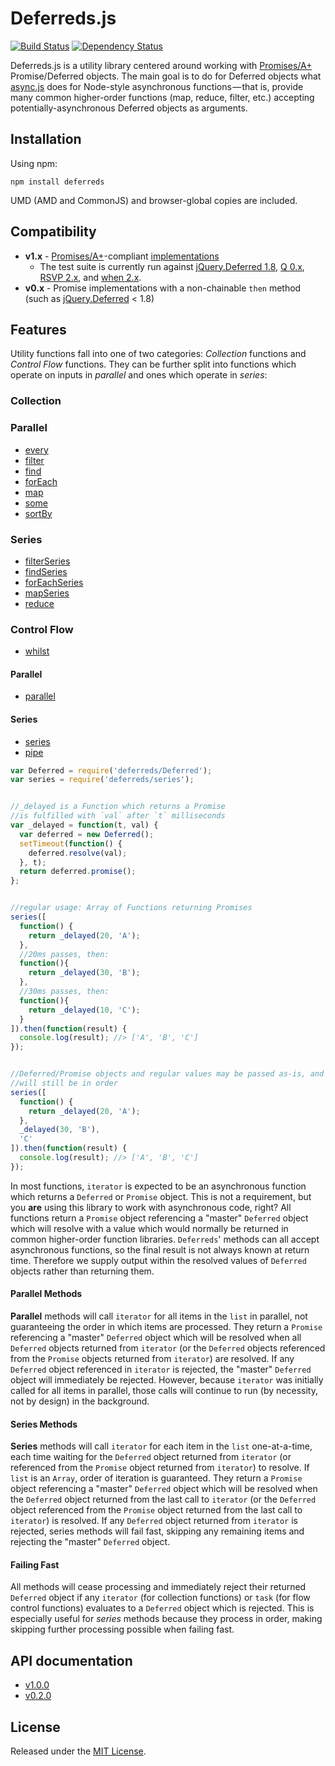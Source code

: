 Deferreds.js
============

[![Build Status](https://travis-ci.org/zship/deferreds.js.png?branch=master)](https://travis-ci.org/zship/deferreds.js)
[![Dependency Status](https://gemnasium.com/zship/deferreds.js.png)](https://gemnasium.com/zship/deferreds.js)

Deferreds.js is a utility library centered around working with
[Promises/A+](https://github.com/promises-aplus/promises-spec) Promise/Deferred
objects. The main goal is to do for Deferred objects what
[async.js](https://github.com/caolan/async) does for Node-style asynchronous
functions&#x200A;&mdash;&#x200A;that is, provide many common higher-order
functions (map, reduce, filter, etc.) accepting potentially-asynchronous
Deferred objects as arguments.



Installation
------------

Using npm:

```
npm install deferreds
```

UMD (AMD and CommonJS) and browser-global copies are included.



Compatibility
-------------

* **v1.x** -
  [Promises/A+](https://github.com/promises-aplus/promises-spec)-compliant
  [implementations](https://github.com/promises-aplus/promises-spec/blob/master/implementations.md)
  * The test suite is currently run against [jQuery.Deferred
    1.8](http://api.jquery.com/deferred.then/), [Q
    0.x](https://github.com/kriskowal/q), [RSVP
    2.x](https://github.com/tildeio/rsvp.js), and [when
    2.x](https://github.com/cujojs/when).
* **v0.x** - Promise implementations with a non-chainable `then` method (such
  as [jQuery.Deferred](http://api.jquery.com/deferred.then/) < 1.8)



Features
--------

Utility functions fall into one of two categories: *Collection*
functions and *Control Flow* functions. They can be further split into
functions which operate on inputs in *parallel* and ones which operate in
*series*:


### Collection

### Parallel

* [every](http://zship.github.io/deferreds.js/api/v1.0.0/#/module:deferreds/every)
* [filter](http://zship.github.io/deferreds.js/api/v1.0.0/#/module:deferreds/filter)
* [find](http://zship.github.io/deferreds.js/api/v1.0.0/#/module:deferreds/find)
* [forEach](http://zship.github.io/deferreds.js/api/v1.0.0/#/module:deferreds/forEach)
* [map](http://zship.github.io/deferreds.js/api/v1.0.0/#/module:deferreds/map)
* [some](http://zship.github.io/deferreds.js/api/v1.0.0/#/module:deferreds/some)
* [sortBy](http://zship.github.io/deferreds.js/api/v1.0.0/#/module:deferreds/sortBy)

### Series

* [filterSeries](http://zship.github.io/deferreds.js/api/v1.0.0/#/module:deferreds/filterSeries)
* [findSeries](http://zship.github.io/deferreds.js/api/v1.0.0/#/module:deferreds/findSeries)
* [forEachSeries](http://zship.github.io/deferreds.js/api/v1.0.0/#/module:deferreds/forEachSeries)
* [mapSeries](http://zship.github.io/deferreds.js/api/v1.0.0/#/module:deferreds/mapSeries)
* [reduce](http://zship.github.io/deferreds.js/api/v1.0.0/#/module:deferreds/reduce)


### Control Flow

* [whilst](http://zship.github.io/deferreds.js/api/v1.0.0/#/module:deferreds/whilst)

#### Parallel

* [parallel](http://zship.github.io/deferreds.js/api/v1.0.0/#/module:deferreds/parallel)

#### Series

* [series](http://zship.github.io/deferreds.js/api/v1.0.0/#/module:deferreds/series)
* [pipe](http://zship.github.io/deferreds.js/api/v1.0.0/#/module:deferreds/pipe)

```js
var Deferred = require('deferreds/Deferred');
var series = require('deferreds/series');


//_delayed is a Function which returns a Promise
//is fulfilled with `val` after `t` milliseconds
var _delayed = function(t, val) {
  var deferred = new Deferred();
  setTimeout(function() {
    deferred.resolve(val);
  }, t);
  return deferred.promise();
};


//regular usage: Array of Functions returning Promises
series([
  function() {
    return _delayed(20, 'A');
  },
  //20ms passes, then:
  function(){
    return _delayed(30, 'B');
  },
  //30ms passes, then:
  function(){
    return _delayed(10, 'C');
  }
]).then(function(result) {
  console.log(result); //> ['A', 'B', 'C']
});


//Deferred/Promise objects and regular values may be passed as-is, and result
//will still be in order
series([
  function() {
    return _delayed(20, 'A');
  },
  _delayed(30, 'B'),
  'C'
]).then(function(result) {
  console.log(result); //> ['A', 'B', 'C']
});
```

In most functions, `iterator` is expected to be an asynchronous function which
returns a `Deferred` or `Promise` object. This is not a requirement, but you
**are** using this library to work with asynchronous code, right? All functions
return a `Promise` object referencing a "master" `Deferred` object which will
resolve with a value which would normally be returned in common higher-order
function libraries. `Deferreds`' methods can all accept asynchronous functions,
so the final result is not always known at return time.  Therefore we supply
output within the resolved values of `Deferred` objects rather than returning
them.


#### Parallel Methods

**Parallel** methods will call `iterator` for all items in the `list` in
parallel, not guaranteeing the order in which items are processed. They return
a `Promise` referencing a "master" `Deferred` object which will be resolved
when all `Deferred` objects returned from `iterator` (or the `Deferred` objects
referenced from the `Promise` objects returned from `iterator`) are resolved.
If any `Deferred` object referenced in `iterator` is rejected, the "master"
`Deferred` object will immediately be rejected. However, because `iterator` was
initially called for all items in parallel, those calls will continue to run
(by necessity, not by design) in the background.


#### Series Methods

**Series** methods will call `iterator` for each item in the `list`
one-at-a-time, each time waiting for the `Deferred` object returned from
`iterator` (or referenced from the `Promise` object returned from `iterator`)
to resolve. If `list` is an `Array`, order of iteration is guaranteed. They
return a `Promise` object referencing a "master" `Deferred` object which will
be resolved when the `Deferred` object returned from the last call to
`iterator` (or the `Deferred` object referenced from the `Promise` object
returned from the last call to `iterator`) is resolved.  If any `Deferred`
object returned from `iterator` is rejected, series methods will fail fast,
skipping any remaining items and rejecting the "master" `Deferred` object.


#### Failing Fast

All methods will cease processing and immediately reject their returned
`Deferred` object if any `iterator` (for collection functions) or `task` (for
flow control functions) evaluates to a `Deferred` object which is rejected.
This is especially useful for *series* methods because they process in order,
making skipping further processing possible when failing fast.



API documentation
-----------------

* [v1.0.0](http://zship.github.io/deferreds.js/api/v1.0.0/)
* [v0.2.0](http://zship.github.io/deferreds.js/api/v0.2.0/)



License
-------

Released under the [MIT
License](http://www.opensource.org/licenses/mit-license.php).
